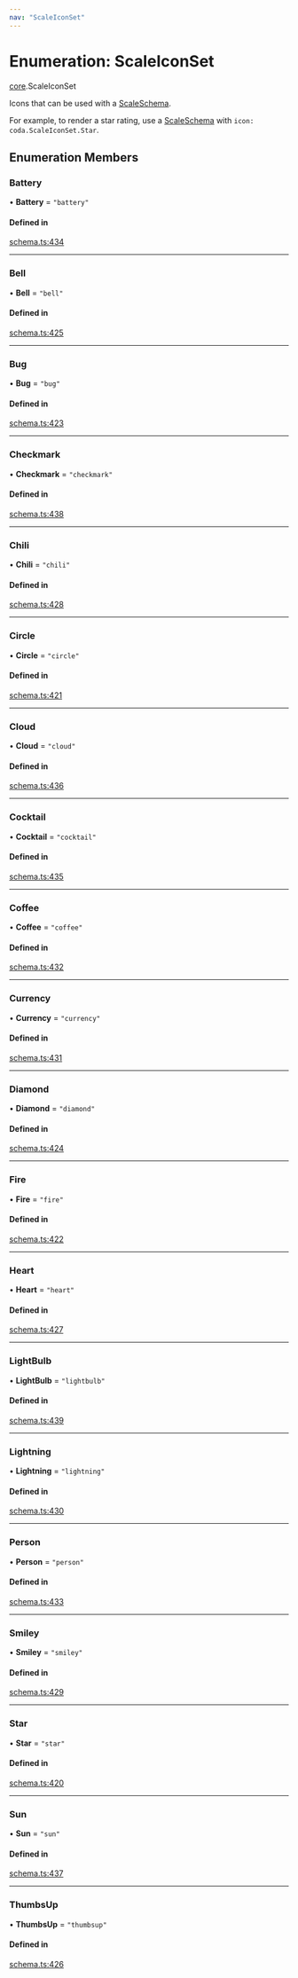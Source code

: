 ```yaml
---
nav: "ScaleIconSet"
---
```

# Enumeration: ScaleIconSet

[core](../modules/core.md).ScaleIconSet

Icons that can be used with a [ScaleSchema](../interfaces/core.ScaleSchema.md).

For example, to render a star rating, use a [ScaleSchema](../interfaces/core.ScaleSchema.md) with `icon: coda.ScaleIconSet.Star`.

## Enumeration Members

### Battery

• **Battery** = ``"battery"``

#### Defined in

[schema.ts:434](https://github.com/coda/packs-sdk/blob/main/schema.ts#L434)

___

### Bell

• **Bell** = ``"bell"``

#### Defined in

[schema.ts:425](https://github.com/coda/packs-sdk/blob/main/schema.ts#L425)

___

### Bug

• **Bug** = ``"bug"``

#### Defined in

[schema.ts:423](https://github.com/coda/packs-sdk/blob/main/schema.ts#L423)

___

### Checkmark

• **Checkmark** = ``"checkmark"``

#### Defined in

[schema.ts:438](https://github.com/coda/packs-sdk/blob/main/schema.ts#L438)

___

### Chili

• **Chili** = ``"chili"``

#### Defined in

[schema.ts:428](https://github.com/coda/packs-sdk/blob/main/schema.ts#L428)

___

### Circle

• **Circle** = ``"circle"``

#### Defined in

[schema.ts:421](https://github.com/coda/packs-sdk/blob/main/schema.ts#L421)

___

### Cloud

• **Cloud** = ``"cloud"``

#### Defined in

[schema.ts:436](https://github.com/coda/packs-sdk/blob/main/schema.ts#L436)

___

### Cocktail

• **Cocktail** = ``"cocktail"``

#### Defined in

[schema.ts:435](https://github.com/coda/packs-sdk/blob/main/schema.ts#L435)

___

### Coffee

• **Coffee** = ``"coffee"``

#### Defined in

[schema.ts:432](https://github.com/coda/packs-sdk/blob/main/schema.ts#L432)

___

### Currency

• **Currency** = ``"currency"``

#### Defined in

[schema.ts:431](https://github.com/coda/packs-sdk/blob/main/schema.ts#L431)

___

### Diamond

• **Diamond** = ``"diamond"``

#### Defined in

[schema.ts:424](https://github.com/coda/packs-sdk/blob/main/schema.ts#L424)

___

### Fire

• **Fire** = ``"fire"``

#### Defined in

[schema.ts:422](https://github.com/coda/packs-sdk/blob/main/schema.ts#L422)

___

### Heart

• **Heart** = ``"heart"``

#### Defined in

[schema.ts:427](https://github.com/coda/packs-sdk/blob/main/schema.ts#L427)

___

### LightBulb

• **LightBulb** = ``"lightbulb"``

#### Defined in

[schema.ts:439](https://github.com/coda/packs-sdk/blob/main/schema.ts#L439)

___

### Lightning

• **Lightning** = ``"lightning"``

#### Defined in

[schema.ts:430](https://github.com/coda/packs-sdk/blob/main/schema.ts#L430)

___

### Person

• **Person** = ``"person"``

#### Defined in

[schema.ts:433](https://github.com/coda/packs-sdk/blob/main/schema.ts#L433)

___

### Smiley

• **Smiley** = ``"smiley"``

#### Defined in

[schema.ts:429](https://github.com/coda/packs-sdk/blob/main/schema.ts#L429)

___

### Star

• **Star** = ``"star"``

#### Defined in

[schema.ts:420](https://github.com/coda/packs-sdk/blob/main/schema.ts#L420)

___

### Sun

• **Sun** = ``"sun"``

#### Defined in

[schema.ts:437](https://github.com/coda/packs-sdk/blob/main/schema.ts#L437)

___

### ThumbsUp

• **ThumbsUp** = ``"thumbsup"``

#### Defined in

[schema.ts:426](https://github.com/coda/packs-sdk/blob/main/schema.ts#L426)
